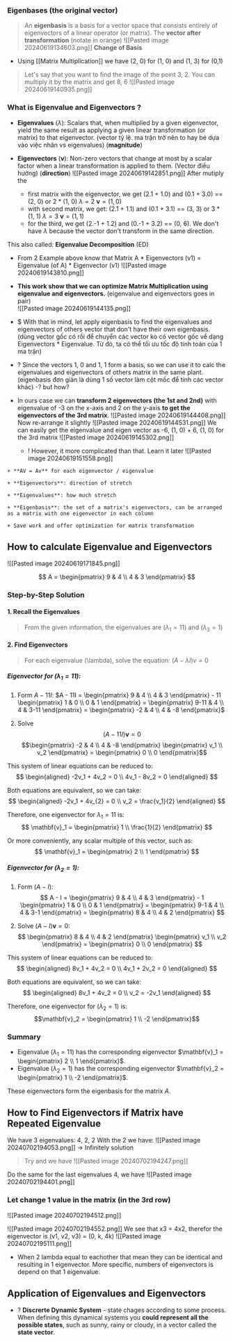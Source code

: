 ### Eigenbases (the original vector)
> An **eigenbasis** is a basis for a vector space that consists entirely of eigenvectors of a linear operator (or matrix).
>The **vector after transformation** (notate in orange)
![[Pasted image 20240619134603.png]]
> **Change of Basis**
+ Using [[Matrix Multiplication]] we have (2, 0) for (1, 0) and (1, 3) for (0,1)

> Let's say that you want to find the image of the point 3, 2. You can multiply it by the matrix and get 8, 6
![[Pasted image 20240619140935.png]]

### What is Eigenvalue and Eigenvectors ?
- **Eigenvalues** ($\lambda$): Scalars that, when multiplied by a given eigenvector, yield the same result as applying a given linear transformation (or matrix) to that eigenvector. (vector tỷ lệ. ma trận trở nên to hay bé dựa vào việc nhân vs eigenvalues) (**magnitude**)
	
- **Eigenvectors** ($\mathbf{v}$): Non-zero vectors that change at most by a scalar factor when a linear transformation is applied to them. (Vector điều hướng) (**direction**)
	![[Pasted image 20240619142851.png]]
	After mutiply the 
	+ first matrix with the eigenvector, we get (2.1 + 1.0) and (0.1 + 3.0) == (2, 0) or 2 * (1, 0)
		$\lambda = 2$
		$\mathbf{v} = (1, 0)$
	+ with second matrix, we get: (2.1 + 1.1) and (0.1 + 3.1) == (3, 3) or 3 * (1, 1)
		$\lambda = 3$
		$\mathbf{v} = (1, 1)$
	+ for the third, we get (2.-1 + 1.2) and (0.-1 + 3.2) == (0, 6). We don't have $\lambda$ because the vector don't transform in the same direction.

This also called: **Eigenvalue Decomposition** (ED)
+ From 2 Example above know that Matrix A * Eigenvectors (v1) = Eigenvalue (of A) * Eigenvector (v1)
	![[Pasted image 20240619143810.png]]
+ **This work show that we can optimize Matrix Multiplication using eigenvalue and eigenvectors.** (eigenvalue and eigenvectors goes in pair)  
	![[Pasted image 20240619144135.png]]
+ $ With that in mind, let apply eigenbasis to find the eigenvalues and eigenvectors of others vector that don't have their own eigenbasis.  
	(dùng vector gốc có rồi để chuyển các vector ko có vector gốc về dạng Eigenvectors * Eigenvalue. Từ đó, ta có thể tối ưu tốc độ tính toán của 1 ma trận)

+ ? Since the vectors 1, 0 and 1, 1 form a basis, so we can use it to calc the eigenvalues and eigenvectors of others matrix in the same plant. (eigenbasis đơn giản là dùng 1 số vector làm cột mốc để tính các vector khác) -? but how?
+ In ours case we can **transform 2 eigenvectors (the 1st and 2nd)** with eigenvalue of -3 on the x-axis and 2 on the y-axis **to get the eigenvectors of the 3rd matrix**. 
	![[Pasted image 20240619144408.png]]
	Now re-arrange it slightly
	![[Pasted image 20240619144531.png]]
	We can easily get the eigenvalue and eigen vector as -6, (1, 0) + 6, (1, 0) for the 3rd matrix 
	![[Pasted image 20240619145302.png]]
	+ ! However, it more complicated than that. Learn it later
		![[Pasted image 20240619151558.png]]

```ad-summary
+ **AV = Av** for each eigenvector / eigenvalue

+ **Eigenvectors**: direction of stretch

+ **Eigenvalues**: how much stretch

+ **Eigenbasis**: the set of a matrix's eigenvectors, can be arranged as a matrix with one eigenvector in each column

+ Save work and offer optimization for matrix transformation
```

## How to calculate Eigenvalue and Eigenvectors
![[Pasted image 20240619171845.png]]

$$
A = \begin{pmatrix} 9 & 4 \\ 4 & 3 \end{pmatrix} 
$$
### Step-by-Step Solution

#### 1. **Recall the Eigenvalues**
>From the given information, the eigenvalues are $(\lambda_1 = 11)$ and $(\lambda_2 = 1)$

#### 2. **Find Eigenvectors**
>For each eigenvalue \(\lambda\), solve the equation:
>$(A - \lambda I)v = 0$

##### Eigenvector for ($\lambda_1 = 11$):

1. Form $A - 11I$:
$A - 11I = \begin{pmatrix} 9 & 4 \\ 4 & 3 \end{pmatrix} - 11 \begin{pmatrix} 1 & 0 \\ 0 & 1 \end{pmatrix} = \begin{pmatrix} 9-11 & 4 \\ 4 & 3-11 \end{pmatrix} = \begin{pmatrix} -2 & 4 \\ 4 & -8 \end{pmatrix}$

2. Solve $$(A - 11I) \mathbf{v} = 0$$
$$\begin{pmatrix} -2 & 4 \\ 4 & -8 \end{pmatrix} \begin{pmatrix} v_1 \\ v_2 \end{pmatrix} = \begin{pmatrix} 0 \\ 0 \end{pmatrix}$$

This system of linear equations can be reduced to:
$$ 
\begin{aligned}
-2v_1 + 4v_2 = 0 \\
4v_1 - 8v_2 = 0 
\end{aligned}
$$

Both equations are equivalent, so we can take:
$$
\begin{aligned}
-2v_1 + 4v_{2} = 0 \\
v_2 = \frac{v_1}{2}
\end{aligned}
$$


Therefore, one eigenvector for $\lambda_1 = 11$ is:
$$
\mathbf{v}_1 = \begin{pmatrix} 1 \\ \frac{1}{2} \end{pmatrix} 
$$


Or more conveniently, any scalar multiple of this vector, such as:
$$
\mathbf{v}_1 = \begin{pmatrix} 2 \\ 1 \end{pmatrix} 
$$

##### Eigenvector for $(\lambda_2 = 1)$:

1. Form $(A - I)$:
$$
A - I = \begin{pmatrix} 9 & 4 \\ 4 & 3 \end{pmatrix} - 1 \begin{pmatrix} 1 & 0 \\ 0 & 1 \end{pmatrix} = \begin{pmatrix} 9-1 & 4 \\ 4 & 3-1 \end{pmatrix} = \begin{pmatrix} 8 & 4 \\ 4 & 2 \end{pmatrix} 
$$

2. Solve $(A - I) \mathbf{v} = 0$:
$$
\begin{pmatrix} 8 & 4 \\ 4 & 2 \end{pmatrix} \begin{pmatrix} v_1 \\ v_2 \end{pmatrix} = \begin{pmatrix} 0 \\ 0 \end{pmatrix} 
$$

This system of linear equations can be reduced to:
$$ 
\begin{aligned}
8v_1 + 4v_2 = 0 \\
4v_1 + 2v_2 = 0 
\end{aligned}
$$


Both equations are equivalent, so we can take:
$$
\begin{aligned}
8v_1 + 4v_2 = 0 \\
v_2 = -2v_1 
\end{aligned}
$$


Therefore, one eigenvector for $(\lambda_2 = 1)$ is:
$$\mathbf{v}_2 = \begin{pmatrix} 1 \\ -2 \end{pmatrix}$$

### Summary

- Eigenvalue $(\lambda_1 = 11)$ has the corresponding eigenvector $\mathbf{v}_1 = \begin{pmatrix} 2 \\ 1 \end{pmatrix}$.
- Eigenvalue $(\lambda_2 = 1)$ has the corresponding eigenvector $\mathbf{v}_2 = \begin{pmatrix} 1 \\ -2 \end{pmatrix}$.

These eigenvectors form the eigenbasis for the matrix $A$.

## How to Find Eigenvectors if Matrix have Repeated Eigenvalue
We have 3 eigenvalues: 4, 2, 2
With the 2 we have:
![[Pasted image 20240702194053.png]]
-> Infinitely solution
> Try and we have
	![[Pasted image 20240702194247.png]]

Do the same for the last eigenvalues 4, we have
![[Pasted image 20240702194401.png]]
### Let change 1 value in the matrix (in the 3rd row)
![[Pasted image 20240702194512.png]]

![[Pasted image 20240702194552.png]]
We see that x3 = 4x2, therefor the eigenvector is (v1, v2, v3) = (0, k, 4k)
![[Pasted image 20240702195111.png]]
+ When 2 lambda equal to eachother that mean they can be identical and resulting in 1 eigenvector. More specific, numbers of eigenvectors is depend on that 1 eigenvalue.


## Application of Eigenvalues and Eigenvectors
+ ? **Discrerte Dynamic System** - state chages according to some process.  When defining this dynamical systems you **could represent all the possible states**, such as sunny, rainy or cloudy, in a vector called the **state vector**.
